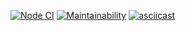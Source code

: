 [![Node CI](https://github.com/Bonamente/frontend-project-lvl1/workflows/Node%20CI/badge.svg)](https://github.com/Bonamente/frontend-project-lvl1/actions)
[![Maintainability](https://api.codeclimate.com/v1/badges/a99a88d28ad37a79dbf6/maintainability)](https://codeclimate.com/github/codeclimate/codeclimate/maintainability)
[![asciicast](https://asciinema.org/a/312259.svg)](https://asciinema.org/a/312259)
